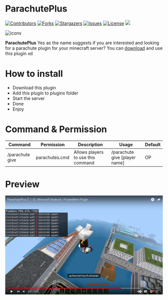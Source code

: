 
# ParachutePlus

[![Contributors](https://img.shields.io/github/contributors/pixelwhiz/ParachutePlus)](https://github.com/pixelwhiz/ParachutePlus/graphs/contributors)
[![Forks](https://img.shields.io/github/forks/pixelwhiz/ParachutePlus)](https://github.com/pixelwhiz/ParachutePlus/network/members)
[![Stargazers](https://img.shields.io/github/stars/pixelwhiz/ParachutePlus)](https://github.com/pixelwhiz/ParachutePlus/stargazers)
[![Issues](https://img.shields.io/github/issues/pixelwhiz/ParachutePlus)](https://github.com/pixelwhiz/ParachutePlus/issues)
[![License](https://img.shields.io/github/license/pixelwhiz/ParachutePlus)](https://github.com/pixelwhiz/ParachutePlus/blob/main/LICENSE)
[![](https://poggit.pmmp.io/shield.state/ParachutePlus)](https://poggit.pmmp.io/p/ParachutePlus)


![icons](https://cdn-icons-png.flaticon.com/128/3163/3163735.png)

**ParachutePlus** Yes as the name suggests if you are interested and looking for a parachute plugin for your minecraft server? You can [download](https://poggit.pmmp.io/ci/pixelwhiz/ParachutePlus/~) and use this plugin xd

# How to install

 - Download this plugin
 - Add this plugin to plugins folder
 - Start the server
 - Done
 - Enjoy

# Command & Permission
| Command       | Permission       | Description                          | Usage                           | Default |
|---------------|------------------|--------------------------------------|---------------------------------|---------|
| /parachute give   | parachutes.cmd   | Allows players to use this command   | /parachute give [player name]   | OP      |

# Preview

[![Preview](https://github.com/pixelwhiz/ParachutePlus/blob/master/screenshot.png?raw=true)](https://youtu.be/eagcrjbnp4w?si=XjddWtvSIhIkjKo2 "Preview")

